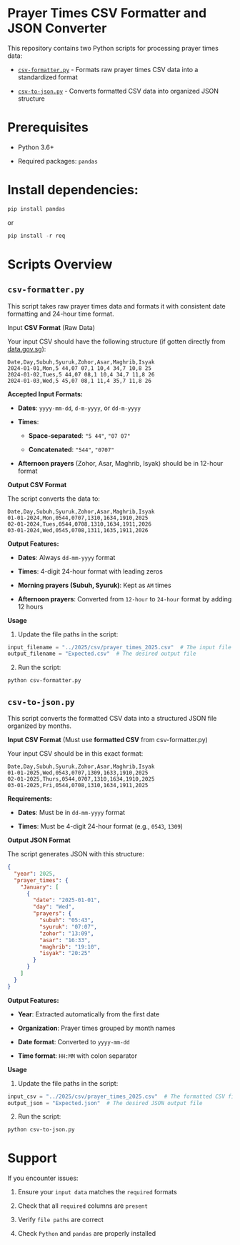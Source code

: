 # Prayer Times CSV Formatter and JSON Converter

This repository contains two Python scripts for processing prayer times data:

- [```csv-formatter.py```](#csv-formatterpy) - Formats raw prayer times CSV data into a standardized format

- [```csv-to-json.py```](#csv-to-jsonpy) - Converts formatted CSV data into organized JSON structure

# Prerequisites

- Python 3.6+

- Required packages: ```pandas```

# Install dependencies:

```py
pip install pandas
```
or 

```py
pip install -r req
```

# Scripts Overview

## ```csv-formatter.py```

This script takes raw prayer times data and formats it with consistent date formatting and 24-hour time format.
    
Input **CSV Format** (Raw Data)

Your input CSV should have the following structure (if gotten directly from [data.gov.sg](https://data.gov.sg/)):

```
Date,Day,Subuh,Syuruk,Zohor,Asar,Maghrib,Isyak
2024-01-01,Mon,5 44,07 07,1 10,4 34,7 10,8 25
2024-01-02,Tues,5 44,07 08,1 10,4 34,7 11,8 26
2024-01-03,Wed,5 45,07 08,1 11,4 35,7 11,8 26
```

**Accepted Input Formats:**

- **Dates**: ```yyyy-mm-dd```, ```d-m-yyyy```, or ```dd-m-yyyy```

- **Times**:

    - **Space-separated**: ```"5 44"```, ```"07 07"```

    - **Concatenated**: ```"544"```, ```"0707"```

- **Afternoon prayers** (Zohor, Asar, Maghrib, Isyak) should be in 12-hour format

**Output CSV Format**

The script converts the data to:

```
Date,Day,Subuh,Syuruk,Zohor,Asar,Maghrib,Isyak
01-01-2024,Mon,0544,0707,1310,1634,1910,2025
02-01-2024,Tues,0544,0708,1310,1634,1911,2026
03-01-2024,Wed,0545,0708,1311,1635,1911,2026
```

**Output Features:**

- **Dates**: Always ```dd-mm-yyyy``` format

- **Times**: 4-digit 24-hour format with leading zeros

- **Morning prayers (Subuh, Syuruk)**: Kept as ```AM``` times

- **Afternoon prayers**: Converted from ```12-hour``` to ```24-hour``` format by adding 12 hours

**Usage**

1. Update the file paths in the script:

```py
input_filename = "../2025/csv/prayer_times_2025.csv"  # The input file or file path
output_filename = "Expected.csv"  # The desired output file
```

2. Run the script:

```bash
python csv-formatter.py
```

## ```csv-to-json.py```

This script converts the formatted CSV data into a structured JSON file organized by months.

**Input CSV Format** (Must use **formatted CSV** from csv-formatter.py)

Your input CSV should be in this exact format:

```
Date,Day,Subuh,Syuruk,Zohor,Asar,Maghrib,Isyak
01-01-2025,Wed,0543,0707,1309,1633,1910,2025
02-01-2025,Thurs,0544,0707,1310,1634,1910,2025
03-01-2025,Fri,0544,0708,1310,1634,1911,2025
```

**Requirements:**

- **Dates**: Must be in ```dd-mm-yyyy``` format

- **Times**: Must be 4-digit 24-hour format (e.g., ```0543```, ```1309```)

**Output JSON Format**

The script generates JSON with this structure:

```json
{
  "year": 2025,
  "prayer_times": {
    "January": [
      {
        "date": "2025-01-01",
        "day": "Wed",
        "prayers": {
          "subuh": "05:43",
          "syuruk": "07:07",
          "zohor": "13:09",
          "asar": "16:33",
          "maghrib": "19:10",
          "isyak": "20:25"
        }
      }
    ]
  }
}
```

**Output Features:**

- **Year**: Extracted automatically from the first date

- **Organization**: Prayer times grouped by month names

- **Date format**: Converted to ```yyyy-mm-dd```

- **Time format**: ```HH:MM``` with colon separator

**Usage**

1. Update the file paths in the script:

```py
input_csv = "../2025/csv/prayer_times_2025.csv"  # The formatted CSV file or file path
output_json = "Expected.json"  # The desired JSON output file
```

2. Run the script:

```bash
python csv-to-json.py
```

# Support

If you encounter issues:

1. Ensure your ```input data``` matches the ```required``` formats

2. Check that all ```required``` columns are ```present```

3. Verify ```file paths``` are correct

4. Check ```Python``` and ```pandas``` are properly installed